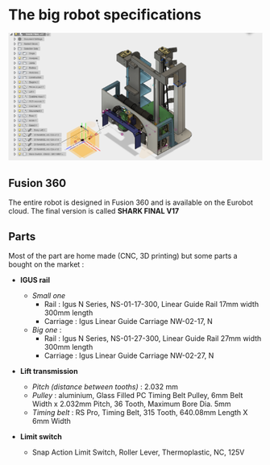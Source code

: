 # The big robot specifications
![alt text](./bigrobot_render.PNG)
## Fusion 360

The entire robot is designed in Fusion 360 and is available on the Eurobot cloud. The final version is called **SHARK FINAL V17**

## Parts

Most of the part are home made (CNC, 3D printing) but some parts a bought on the market :

* **IGUS rail**
  * *Small one*
    * Rail : Igus N Series, NS-01-17-300, Linear Guide Rail 17mm width 300mm length
    * Carriage : Igus Linear Guide Carriage NW-02-17, N
  * *Big one* : 
    * Rail : Igus N Series, NS-01-27-300, Linear Guide Rail 27mm width 300mm length
    * Carriage : Igus Linear Guide Carriage NW-02-27, N
* **Lift transmission**
  * *Pitch (distance between tooths)* : 2.032 mm
  * *Pulley* : aluminium, Glass Filled PC Timing Belt Pulley, 6mm Belt Width x 2.032mm Pitch, 36 Tooth, Maximum Bore Dia. 5mm
  * *Timing belt* : RS Pro, Timing Belt, 315 Tooth, 640.08mm Length X 6mm Width

* **Limit switch**
  * Snap Action Limit Switch, Roller Lever, Thermoplastic, NC, 125V
